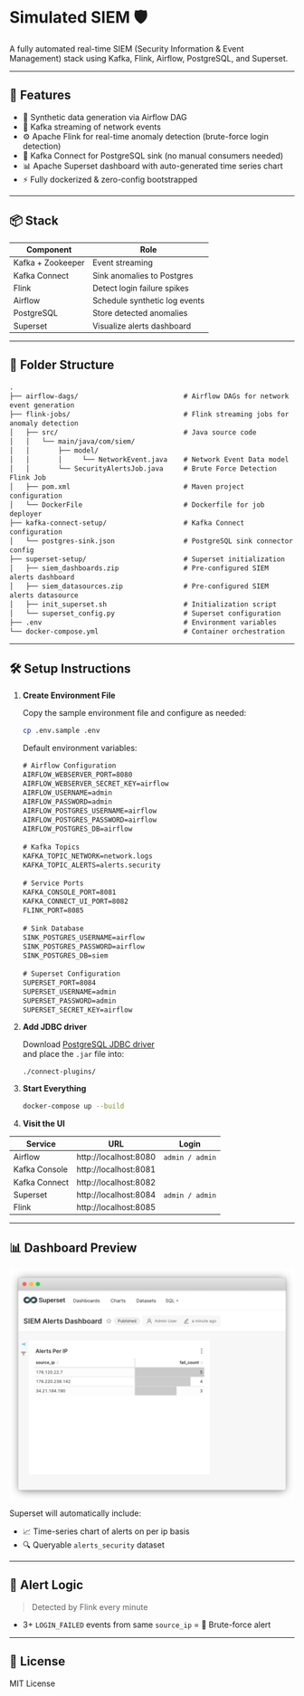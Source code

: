 # Simulated SIEM 🛡️
A fully automated real-time SIEM (Security Information & Event Management) stack using Kafka, Flink, Airflow, PostgreSQL, and Superset.

---

## 🚀 Features

- 🔁 Synthetic data generation via Airflow DAG
- 📡 Kafka streaming of network events
- ⚙️ Apache Flink for real-time anomaly detection (brute-force login detection)
- 🔗 Kafka Connect for PostgreSQL sink (no manual consumers needed)
- 📊 Apache Superset dashboard with auto-generated time series chart
- ⚡ Fully dockerized & zero-config bootstrapped

---

## 📦 Stack

| Component       | Role                         |
|----------------|------------------------------|
| Kafka + Zookeeper | Event streaming            |
| Kafka Connect  | Sink anomalies to Postgres   |
| Flink          | Detect login failure spikes  |
| Airflow        | Schedule synthetic log events|
| PostgreSQL     | Store detected anomalies     |
| Superset       | Visualize alerts dashboard   |

---

## 📂 Folder Structure

```
.
├── airflow-dags/                          # Airflow DAGs for network event generation
├── flink-jobs/                            # Flink streaming jobs for anomaly detection
│   ├── src/                               # Java source code
│   │   └── main/java/com/siem/
│   │       ├── model/
│   │       │     └── NetworkEvent.java    # Network Event Data model
│   │       └── SecurityAlertsJob.java     # Brute Force Detection Flink Job
│   ├── pom.xml                            # Maven project configuration
│   └── DockerFile                         # Dockerfile for job deployer
├── kafka-connect-setup/                   # Kafka Connect configuration
│   └── postgres-sink.json                 # PostgreSQL sink connector config
├── superset-setup/                        # Superset initialization
│   ├── siem_dashboards.zip                # Pre-configured SIEM alerts dashboard
│   ├── siem_datasources.zip               # Pre-configured SIEM alerts datasource
│   ├── init_superset.sh                   # Initialization script
│   └── superset_config.py                 # Superset configuration
├── .env                                   # Environment variables
└── docker-compose.yml                     # Container orchestration
```

---

## 🛠️ Setup Instructions

1. **Create Environment File**

   Copy the sample environment file and configure as needed:

   ```bash
   cp .env.sample .env
   ```

   Default environment variables:
   ```properties
   # Airflow Configuration
   AIRFLOW_WEBSERVER_PORT=8080
   AIRFLOW_WEBSERVER_SECRET_KEY=airflow
   AIRFLOW_USERNAME=admin
   AIRFLOW_PASSWORD=admin
   AIRFLOW_POSTGRES_USERNAME=airflow
   AIRFLOW_POSTGRES_PASSWORD=airflow
   AIRFLOW_POSTGRES_DB=airflow

   # Kafka Topics
   KAFKA_TOPIC_NETWORK=network.logs
   KAFKA_TOPIC_ALERTS=alerts.security

   # Service Ports
   KAFKA_CONSOLE_PORT=8081
   KAFKA_CONNECT_UI_PORT=8082
   FLINK_PORT=8085

   # Sink Database
   SINK_POSTGRES_USERNAME=airflow
   SINK_POSTGRES_PASSWORD=airflow
   SINK_POSTGRES_DB=siem

   # Superset Configuration
   SUPERSET_PORT=8084
   SUPERSET_USERNAME=admin
   SUPERSET_PASSWORD=admin
   SUPERSET_SECRET_KEY=airflow
   ```

2. **Add JDBC driver**

   Download [PostgreSQL JDBC driver](https://jdbc.postgresql.org)  
   and place the `.jar` file into:

   ```bash
   ./connect-plugins/
   ```

3. **Start Everything**

   ```bash
   docker-compose up --build
   ```

4. **Visit the UI**

| Service       | URL                     | Login              |
|---------------|-------------------------|--------------------|
| Airflow       | http://localhost:8080   | `admin / admin`    |
| Kafka Console | http://localhost:8081   |                    |
| Kafka Connect | http://localhost:8082   |                    |
| Superset      | http://localhost:8084   | `admin / admin`    |
| Flink         | http://localhost:8085   |                    |

---

## 📊 Dashboard Preview

![SIEM Alerts Dashboard](./docs/dashboard.png)

Superset will automatically include:
- 📈 Time-series chart of alerts on per ip basis
- 🔍 Queryable `alerts_security` dataset

---

## 🧪 Alert Logic

> Detected by Flink every minute

- 3+ `LOGIN_FAILED` events from same `source_ip` = 🚨 Brute-force alert

---

## 📜 License

MIT License
